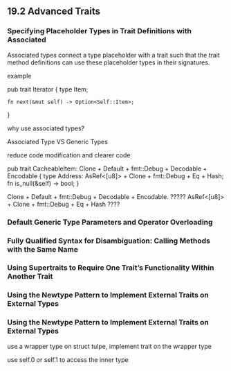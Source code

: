 

## 19.2 Advanced Traits


###  Specifying Placeholder Types in Trait Definitions with Associated 


Associated types connect a type placeholder with a trait such that the trait method definitions can use these placeholder types in their signatures.

example 

pub trait Iterator {
    type Item;

    fn next(&mut self) -> Option<Self::Item>;
}

why use associated types?

Associated Type VS Generic Types 

reduce code modification and clearer code


pub trait CacheableItem: Clone + Default + fmt::Debug + Decodable + Encodable {
  type Address: AsRef<[u8]> + Clone + fmt::Debug + Eq + Hash;
  fn is_null(&self) -> bool;
}

Clone + Default + fmt::Debug + Decodable + Encodable. ?????
AsRef<[u8]> + Clone + fmt::Debug + Eq + Hash ????


###  Default Generic Type Parameters and Operator Overloading


### Fully Qualified Syntax for Disambiguation: Calling Methods with the Same Name


### Using Supertraits to Require One Trait’s Functionality Within Another Trait


### Using the Newtype Pattern to Implement External Traits on External Types


### Using the Newtype Pattern to Implement External Traits on External Types

use a wrapper type on struct tulpe, implement trait on the wrapper type

use self.0 or self.1 to access the inner type


